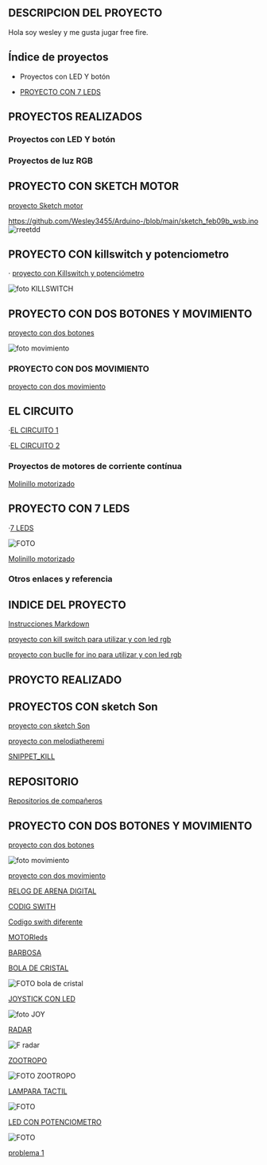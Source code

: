 ## DESCRIPCION DEL PROYECTO

Hola soy wesley y me gusta jugar free fire.


## Índice de proyectos

* Proyectos con LED Y botón

* [PROYECTO CON 7 LEDS](#proyecto-con-7-leds)

## PROYECTOS REALIZADOS

### Proyectos con LED Y botón

### Proyectos de luz RGB

## PROYECTO CON SKETCH MOTOR

[proyecto Sketch motor](https://github.com/Wesley3455/Arduino-/blob/main/sketch_feb08a_motor.ino)

https://github.com/Wesley3455/Arduino-/blob/main/sketch_feb09b_wsb.ino
![rreetdd](https://github.com/Wesley3455/Arduino-/blob/main/1612783302659.jpg)

## PROYECTO CON killswitch y potenciometro

· [proyecto con Killswitch y potenciómetro](https://github.com/Wesley3455/Arduino-/blob/main/sketch_feb09b_wsb.ino)
 
 ![foto KILLSWITCH](https://github.com/Wesley3455/Arduino-/blob/main/1612871762579.jpg)
 
 ## PROYECTO CON DOS BOTONES Y MOVIMIENTO

[proyecto con dos botones](https://github.com/Wesley3455/Arduino-/blob/main/sketch_feb09a_dos_botones.ino) 
 
 ![foto movimiento](https://github.com/Wesley3455/Arduino-/blob/main/1612860387340(1).jpg)
 ### PROYECTO CON DOS MOVIMIENTO
 [proyecto con dos movimiento](https://github.com/Wesley3455/Arduino-/blob/main/sketch_feb09a_dos_botones_y_movimiento.ino)
 

 ## EL CIRCUITO
 
  ·[EL CIRCUITO 1](https://github.com/Wesley3455/Arduino-/blob/main/EL_CIRCUITO.ino)
 
  ·[EL CIRCUITO 2](https://github.com/Wesley3455/Arduino-/blob/main/EL_CIRCUITO_2.ino)
 
 ### Proyectos de motores de corriente contínua 
 
 [Molinillo motorizado](https://github.com/Wesley3455/Arduino-/blob/main/MOLINILLO_MOTORIZADO.ino)

 ## PROYECTO CON 7 LEDS
 
 ·[7 LEDS](https://github.com/Wesley3455/Arduino-/blob/main/bot_n_con7_leds.ino)
 
 ![FOTO](https://github.com/Wesley3455/Arduino-/blob/main/1613996991085.jpg)



[Molinillo motorizado](https://github.com/Wesley3455/Arduino-/blob/main/MOLINILLO_MOTORIZADO.ino)

### Otros enlaces y referencia 


## INDICE DEL PROYECTO

[Instrucciones Markdown](https://guides.github.com/pdfs/markdown-cheatsheet-online.pdf)

[proyecto con kill switch para utilizar y con led rgb](https://github.com/marc125678/Arduino/blob/main/KILL_SWITCH.ino)

[proyecto con buclle for ino para utilizar y con led rgb](https://github.com/Wesley3455/Arduino-/blob/main/Buclle_for.ino.ino)

## PROYCTO REALIZADO

## PROYECTOS CON sketch Son

[proyecto con sketch Son](https://github.com/Wesley3455/Arduino-/blob/main/sketch_Son.ino) 

[proyecto con melodiatheremi](https://github.com/Wesley3455/Arduino-/blob/main/melodiatheremin.ino) 

[SNIPPET_KILL](https://github.com/Wesley3455/Arduino-/blob/main/SNIPPER_KILL_SWTCH.CPP)

## REPOSITORIO
[Repositorios de compañeros](https://github.com/d-prieto/arduinoCourse#repositorios-de-alumnos)


## PROYECTO CON DOS BOTONES Y MOVIMIENTO

[proyecto con dos botones](https://github.com/Wesley3455/Arduino-/blob/main/sketch_feb09a_dos_botones.ino) 

 
 ![foto movimiento](https://github.com/Wesley3455/Arduino-/blob/main/1612860387340(1).jpg)
 
 
 [proyecto con dos movimiento](https://github.com/Wesley3455/Arduino-/blob/main/sketch_feb09a_dos_botones_y_movimiento.ino)
 
 
 
 
 
 [ RELOG DE ARENA DIGITAL](https://github.com/Wesley3455/Arduino-/blob/main/RELOG_DE_ARENA_DIGITAL.ino)
 
 
 [CODIG SWITH](https://github.com/Wesley3455/Arduino-/blob/main/swith_pin_bc.ino)
 
 
[Codigo swith diferente](https://github.com/Wesley3455/Arduino-/blob/main/swith_pin_bc_diferente.ino)

[MOTORleds](https://github.com/Wesley3455/Arduino-/blob/main/leds_con_motor.ino)

[BARBOSA](https://github.com/Wesley3455/Arduino-/blob/main/media_notas_barbosa.ino)

[BOLA DE CRISTAL](https://github.com/Wesley3455/Arduino-/blob/main/bola_de_cristal.ino)

![FOTO bola de cristal](https://github.com/Wesley3455/Arduino-/blob/main/1615280440746.jpg)

[JOYSTICK CON LED](https://github.com/Wesley3455/Arduino-/blob/main/joystick_con_led.ino)

![foto JOY](https://github.com/Wesley3455/Arduino-/blob/main/1615280440737.jpg)

[RADAR](https://github.com/Wesley3455/Arduino-/blob/main/RADAR.ino)

![F radar](https://github.com/Wesley3455/Arduino-/blob/main/1615280440742.jpg)

[ZOOTROPO](https://github.com/Wesley3455/Arduino-/blob/main/ZOOTROPO.ino)

![FOTO ZOOTROPO](https://github.com/Wesley3455/Arduino-/blob/main/1615801167756.jpg)

[LAMPARA TACTIL](https://github.com/Wesley3455/Arduino-/blob/main/LAMPARA_TACTIL.ino)

![FOTO](https://github.com/Wesley3455/Arduino-/blob/main/1615810009831.jpg)

[LED CON POTENCIOMETRO](https://github.com/Wesley3455/Arduino-/blob/main/TRABAJO_CON_LEDPOTENCIOMETRO.ino)

![FOTO](https://github.com/Wesley3455/Arduino-/blob/main/1615898150095.jpg)

[problema 1](https://github.com/Wesley3455/Arduino-/blob/main/exm_problema1.ino)
